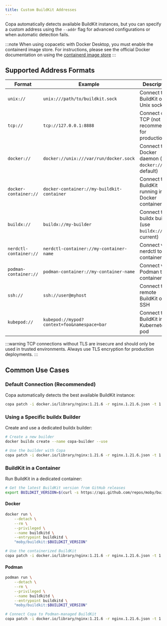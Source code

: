 ```yaml
---
title: Custom BuildKit Addresses
---
```


Copa automatically detects available BuildKit instances, but you can specify a custom address using the `--addr` flag for advanced configurations or when automatic detection fails.

:::note
When using copacetic with Docker Desktop, you must enable the containerd image store. 
For instructions, please see the official Docker documentation on using the [containerd image store](https://docs.docker.com/engine/storage/containerd/)
:::

## Supported Address Formats

| Format                 | Example                                     | Description                                             |
| ---------------------- | ------------------------------------------- | ------------------------------------------------------- |
| `unix://`              | `unix:///path/to/buildkit.sock`             | Connect to BuildKit over Unix socket                    |
| `tcp://`               | `tcp://127.0.0.1:8888`                      | Connect over TCP (not recommended for production)       |
| `docker://`            | `docker://unix:///var/run/docker.sock`      | Connect to Docker daemon (use `docker://` for default)  |
| `docker-container://`  | `docker-container://my-buildkit-container`  | Connect to BuildKit running in Docker container         |
| `buildx://`            | `buildx://my-builder`                       | Connect to buildx builder (use `buildx://` for current) |
| `nerdctl-container://` | `nerdctl-container://my-container-name`     | Connect via nerdctl to container                        |
| `podman-container://`  | `podman-container://my-container-name`      | Connect via Podman to container                         |
| `ssh://`               | `ssh://user@myhost`                         | Connect to remote BuildKit over SSH                     |
| `kubepod://`           | `kubepod://mypod?context=foo&namespace=bar` | Connect to BuildKit in Kubernetes pod                   |

:::warning
TCP connections without TLS are insecure and should only be used in trusted environments. Always use TLS encryption for production deployments.
:::

## Common Use Cases

### Default Connection (Recommended)

Copa automatically detects the best available BuildKit instance:

```bash
copa patch -i docker.io/library/nginx:1.21.6 -r nginx.1.21.6.json -t 1.21.6-patched
```

### Using a Specific buildx Builder

Create and use a dedicated buildx builder:

```bash
# Create a new builder
docker buildx create --name copa-builder --use

# Use the builder with Copa
copa patch -i docker.io/library/nginx:1.21.6 -r nginx.1.21.6.json -t 1.21.6-patched --addr buildx://copa-builder
```

### BuildKit in a Container

Run BuildKit in a dedicated container:

```bash
# Get the latest BuildKit version from GitHub releases
export BUILDKIT_VERSION=$(curl -s https://api.github.com/repos/moby/buildkit/releases/latest | grep '"tag_name":' | sed -E 's/.*"([^"]+)".*/\1/')
```

#### Docker

```bash
docker run \
    --detach \
    --rm \
    --privileged \
    --name buildkitd \
    --entrypoint buildkitd \
    "moby/buildkit:$BUILDKIT_VERSION"

# Use the containerized BuildKit
copa patch -i docker.io/library/nginx:1.21.6 -r nginx.1.21.6.json -t 1.21.6-patched --addr docker-container://buildkitd
```

#### Podman

```bash
podman run \
    --detach \
    --rm \
    --privileged \
    --name buildkitd \
    --entrypoint buildkitd \
    "moby/buildkit:$BUILDKIT_VERSION"

# Connect Copa to Podman-managed BuildKit
copa patch -i docker.io/library/nginx:1.21.6 -r nginx.1.21.6.json -t 1.21.6-patched --addr podman-container://buildkitd
```
